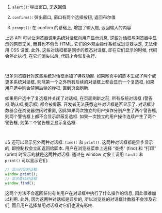 <br>

1. `alert()`: 弹出窗口, 无返回值

2. `confirm()`: 弹出窗口, 窗口有两个选择按钮, 返回布尔值

3. `prompt()`: 在 confirm 的基础上, 增加了输入框, 返回输入的内容

上述 API 可以让浏览器调用系统对话框向用户显示消息. 这些对话框与浏览器中显示的网页无关, 而且也不包含 HTML. 它们的外观由操作系统或浏览器决定, 无法使用 CSS 设置. 此外, 这些对话框都是同步的模态对话框, 即在它们显示的时候, 代码会停止执行, 在它们消失以后, 代码才会恢复执行.

<br>

很多浏览器针对这些系统对话框添加了特殊功能. 如果网页中的脚本生成了两个或更多系统对话框, 则除第一个之外所有后续的对话框上都会显示一个复选框, 如果用户选中则会禁用后续的弹框, 直到页面刷新.

如果用户选中了复选框并关闭了对话框, 在页面刷新之前, 所有系统对话框 (警告框,确认框,提示框) 都会被屏蔽. 开发者无法获悉这些对话框是否显示了. 对话框计数器会在浏览器空闲时重置, 因此如果两次独立的用户操作分别产生了两个警告框, 则两个警告框上都不会显示屏蔽复选框. 如果一次独立的用户操作连续产生了两个警告框, 则第二个警告框会显示复选框.

<br>

JS 还可以显示另外两种对话框: `find()` 和 `print()`. 这两种对话框都是异步显示的, 即控制权会立即返回给脚本. 用户在浏览器菜单上选择 “查找” (find) 和 “打印” (print) 时显示的就是这两种对话框. 通过在 window 对象上调用 `find()` 和 `print()` 可以显示它们:

```js
// 显示打印对话框
window.print();
// 显示查找对话框
window.find();
```

这两个方法不会返回任何有关用户在对话框中执行了什么操作的信息, 因此很难加以利用. 此外, 因为这两种对话框是异步的, 所以浏览器的对话框计数器不会涉及它们, 而且用户选择禁用对话框对它们也没有影响.

<br>
